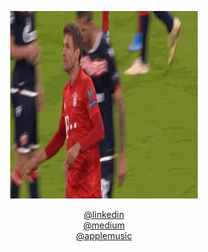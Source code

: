 <p align="center">
  <img src="muller.gif" width="300" height="300"/>
</p>

<p align="center">
  <a href="https://www.linkedin.com/in/jayden-yang-30790b299">@linkedin</a><br/>
  <a href="https://medium.com/@bayernmuller">@medium</a><br/>
  <a href="https://music.apple.com/profile/BayernMuller">@applemusic</a><br/>
</p>
